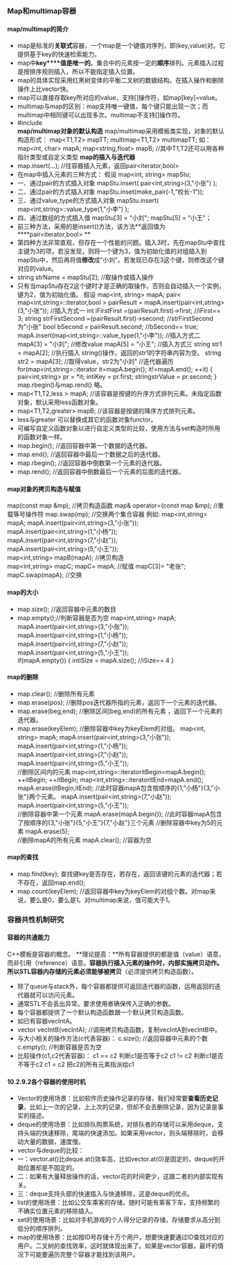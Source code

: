 ### Map和multimap容器
#### map/multimap的简介
- map是标准的**关联式**容器，一个map是一个键值对序列，即(key,value)对。它提供基于key的快速检索能力。
- map中**key****值是唯一的**。集合中的元素按一定的**顺序**排列。元素插入过程是按排序规则插入，所以不能指定插入位置。
- map的具体实现采用红黑树变体的平衡二叉树的数据结构。在插入操作和删除操作上比vector快。
- map可以直接存取key所对应的value，支持[]操作符，如map[key]=value。
- multimap与map的区别：map支持唯一键值，每个键只能出现一次；而multimap中相同键可以出现多次。multimap不支持[]操作符。
- #include <map>  
  **map/multimap****对象的默认构造******
  map/multimap采用模板类实现，对象的默认构造形式：
  map<T1,T2> mapTT; 
  multimap<T1,T2>  multimapTT; 
  如：
  map<int, char> mapA;
  map<string,float> mapB;
  //其中T1,T2还可以用各种指针类型或自定义类型
  **map****的插入与迭代器******
- map.insert(...);    //往容器插入元素，返回pair<iterator,bool>
- 在map中插入元素的三种方式：
  假设  map<int, string> mapStu;
- 一、通过pair的方式插入对象
  mapStu.insert(  pair<int,string>(3,"小张")  );
- 二、通过pair的方式插入对象
  mapStu.inset(make_pair(-1,“校长-1”));
- 三、通过value_type的方式插入对象
  mapStu.insert(  map<int,string>::value_type(1,"小李")  );
- 四、通过数组的方式插入值
  mapStu[3] = “小刘";
  mapStu[5] = “小王"；
  ​         
- 前三种方法，采用的是insert()方法，该方法**返回值为****pair<iterator,bool> **
- 第四种方法非常直观，但存在一个性能的问题。插入3时，先在mapStu中查找主键为3的项，若没发现，则将一个键为3，值为初始化值的对组插入到mapStu中，然后再将值**修改**成“小刘”。若发现已存在3这个键，则修改这个键对应的value。
- string strName = mapStu[2];  //取操作或插入操作
- 只有当mapStu存在2这个键时才是正确的取操作，否则会自动插入一个实例，键为2，值为初始化值。
  假设  map<int, string> mapA;
  pair< map<int,string>::iterator,bool > pairResult = mapA.insert(pair<int,string>(3,"小张"));                         //插入方式一
  int iFirstFirst =(pairResult.first)->first;              //iFirst== 3;
  string strFirstSecond =(pairResult.first)->second;            //strFirstSecond为"小张"
  bool bSecond = pairResult.second;                                                         //bSecond== true;
  ​                   
  mapA.insert(map<int,string>::value_type(1,"小李"));                      //插入方式二
  mapA[3] = "小刘";                     //修改value
  mapA[5] = "小王";                     //插入方式三
  string str1 = mapA[2];                         //执行插入 string()操作，返回的str1的字符串内容为空。
  string str2 = mapA[3];                         //取得value，str2为"小刘"
  //迭代器遍历
         for(map<int,string>::iterator it=mapA.begin(); it!=mapA.end(); ++it)
         {
                   pair<int,string> pr = *it;
                   intiKey = pr.first;
                   stringstrValue = pr.second;
         }
  map.rbegin()与map.rend()  略。
- map<T1,T2,less<T1> > mapA;  //该容器是按键的升序方式排列元素。未指定函数对象，默认采用less<T1>函数对象。
- map<T1,T2,greater<T1>> mapB;   //该容器是按键的降序方式排列元素。
- less<T1>与greater<T1>  可以替换成其它的函数对象functor。
- 可编写自定义函数对象以进行自定义类型的比较，使用方法与set构造时所用的函数对象一样。
- map.begin();  //返回容器中第一个数据的迭代器。
- map.end();  //返回容器中最后一个数据之后的迭代器。
- map.rbegin();  //返回容器中倒数第一个元素的迭代器。
- map.rend();   //返回容器中倒数最后一个元素的后面的迭代器。
#### map对象的拷贝构造与赋值
map(const map &mp);                 //拷贝构造函数
map& operator=(const map &mp);         //重载等号操作符
map.swap(mp);                                    //交换两个集合容器
例如:
map<int,string> mapA;
mapA.insert(pair<int,string>(3,"小张"));         
mapA.insert(pair<int,string>(1,"小杨"));         
mapA.insert(pair<int,string>(7,"小赵"));         
mapA.insert(pair<int,string>(5,"小王"));         
map<int,string> mapB(mapA);                          //拷贝构造
​                   
map<int,string> mapC;
mapC= mapA;                                                                  //赋值
mapC[3]= "老张";
mapC.swap(mapA);                   //交换
#### map的大小
- map.size(); //返回容器中元素的数目
- map.empty();//判断容器是否为空
  map<int,string> mapA;
  mapA.insert(pair<int,string>(3,"小张"));         
  mapA.insert(pair<int,string>(1,"小杨"));         
  mapA.insert(pair<int,string>(7,"小赵"));         
  mapA.insert(pair<int,string>(5,"小王"));         
                   if(mapA.empty())
                   {
                            intiSize = mapA.size();              //iSize== 4
                   }
#### map的删除
- map.clear();                 //删除所有元素
- map.erase(pos); //删除pos迭代器所指的元素，返回下一个元素的迭代器。
- map.erase(beg,end);     //删除区间[beg,end)的所有元素  ，返回下一个元素的迭代器。
- map.erase(keyElem);     //删除容器中key为keyElem的对组。
  map<int, string> mapA;
  mapA.insert(pair<int,string>(3,"小张"));         
  mapA.insert(pair<int,string>(1,"小杨"));         
  mapA.insert(pair<int,string>(7,"小赵"));         
  mapA.insert(pair<int,string>(5,"小王"));         
  //删除区间内的元素
  map<int,string>::iteratoritBegin=mapA.begin();
  ++itBegin;
  ++itBegin;
  map<int,string>::iteratoritEnd=mapA.end();
  mapA.erase(itBegin,itEnd);                        //此时容器mapA包含按顺序的{1,"小杨"}{3,"小张"}两个元素。
  mapA.insert(pair<int,string>(7,"小赵"));         
  mapA.insert(pair<int,string>(5,"小王"));         
  //删除容器中第一个元素
  mapA.erase(mapA.begin());             //此时容器mapA包含了按顺序的{3,"小张"}{5,"小王"}{7,"小赵"}三个元素
  //删除容器中key为5的元素
  mapA.erase(5);    
  //删除mapA的所有元素
  mapA.clear();                     //容器为空
#### map的查找
- map.find(key);   查找键key是否存在，若存在，返回该键的元素的迭代器；若不存在，返回map.end();
- map.count(keyElem);   //返回容器中key为keyElem的对组个数。对map来说，要么是0，要么是1。对multimap来说，值可能大于1。
### 容器共性机制研究
#### 容器的共通能力
C++模板是容器的概念。
**理论提高：**所有容器提供的都是值（value）语意，而非引用（reference）语意。**容器执行插入元素的操作时，内部实施拷贝动作。**所以STL容器内存储的元素必须**能够被拷贝**（必须提供拷贝构造函数）。
- 除了queue与stack外，每个容器都提供可返回迭代器的函数，运用返回的迭代器就可以访问元素。
- 通常STL不会丢出异常。要求使用者确保传入正确的参数。
- 每个容器都提供了一个默认构造函数跟一个默认拷贝构造函数。
- 如已有容器vecIntA。 
- vector<int> vecIntB(vecIntA); //调用拷贝构造函数，复制vecIntA到vecIntB中。
- 与大小相关的操作方法(c代表容器)：
  c.size();   //返回容器中元素的个数
  c.empty();   //判断容器是否为空
- 比较操作(c1,c2代表容器)：
  c1 == c2     判断c1是否等于c2
  c1 != c2      判断c1是否不等于c2
  c1 = c2        把c2的所有元素指派给c1
####  10.2.9.2各个容器的使用时机
- Vector的使用场景：比如软件历史操作记录的存储，我们经常要**查看历史记录**，比如上一次的记录，上上次的记录，但却不会去删除记录，因为记录是事实的描述。
- deque的使用场景：比如排队购票系统，对排队者的存储可以采用deque，支持头端的快速移除，尾端的快速添加。如果采用vector，则头端移除时，会移动大量的数据，速度慢。
- vector与deque的比较：
- 一：vector.at()比deque.at()效率高，比如vector.at(0)是固定的，deque的开始位置却是不固定的。
- 二：如果有大量释放操作的话，vector花的时间更少，这跟二者的内部实现有关。
- 三：deque支持头部的快速插入与快速移除，这是deque的优点。
- list的使用场景：比如公交车乘客的存储，随时可能有乘客下车，支持频繁的不确实位置元素的移除插入。
- set的使用场景：比如对手机游戏的个人得分记录的存储，存储要求从高分到低分的顺序排列。 
- map的使用场景：比如按ID号存储十万个用户，想要快速要通过ID查找对应的用户。二叉树的查找效率，这时就体现出来了。如果是vector容器，最坏的情况下可能要遍历完整个容器才能找到该用户。
